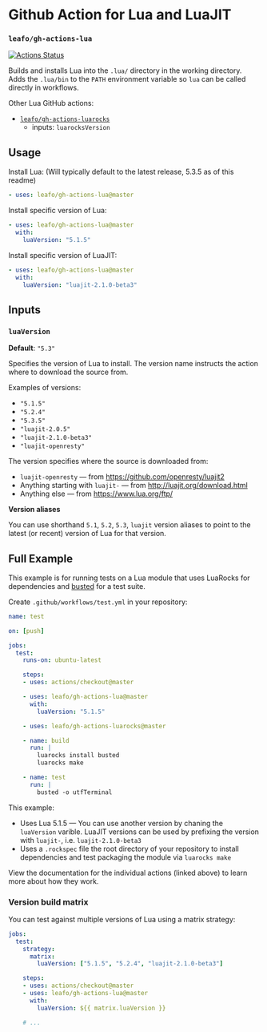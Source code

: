 # Github Action for Lua and LuaJIT

### `leafo/gh-actions-lua`

[![Actions Status](https://github.com/leafo/gh-actions-lua/workflows/test/badge.svg)](https://github.com/leafo/gh-actions-lua/actions)

Builds and installs Lua into the `.lua/` directory in the working directory.
Adds the `.lua/bin` to the `PATH` environment variable so `lua` can be called
directly in workflows.

Other Lua GitHub actions:

* [`leafo/gh-actions-luarocks`](https://github.com/leafo/gh-actions-luarocks)
  * inputs: `luarocksVersion`

## Usage

Install Lua: (Will typically default to the latest release, 5.3.5 as of this readme)

```yaml
- uses: leafo/gh-actions-lua@master
```

Install specific version of Lua:

```yaml
- uses: leafo/gh-actions-lua@master
  with:
    luaVersion: "5.1.5"
```

Install specific version of LuaJIT:

```yaml
- uses: leafo/gh-actions-lua@master
  with:
    luaVersion: "luajit-2.1.0-beta3"
```

## Inputs

### `luaVersion`

**Default**: `"5.3"`

Specifies the version of Lua to install. The version name instructs the action
where to download the source from.

Examples of versions:

* `"5.1.5"`
* `"5.2.4"`
* `"5.3.5"`
* `"luajit-2.0.5"`
* `"luajit-2.1.0-beta3"`
* `"luajit-openresty"`

The version specifies where the source is downloaded from:

* `luajit-openresty` — from https://github.com/openresty/luajit2
* Anything starting with `luajit-` — from http://luajit.org/download.html
* Anything else — from https://www.lua.org/ftp/

**Version aliases**

You can use shorthand `5.1`, `5.2`, `5.3`, `luajit` version aliases to point to the
latest (or recent) version of Lua for that version.

## Full Example

This example is for running tests on a Lua module that uses LuaRocks for
dependencies and [busted](https://olivinelabs.com/busted/) for a test suite.

Create `.github/workflows/test.yml` in your repository:

```yaml
name: test

on: [push]

jobs:
  test:
    runs-on: ubuntu-latest

    steps:
    - uses: actions/checkout@master

    - uses: leafo/gh-actions-lua@master
      with:
        luaVersion: "5.1.5"

    - uses: leafo/gh-actions-luarocks@master

    - name: build
      run: |
        luarocks install busted
        luarocks make

    - name: test
      run: |
        busted -o utfTerminal
```

This example:

* Uses Lua 5.1.5 — You can use another version by chaning the `luaVersion` varible. LuaJIT versions can be used by prefixing the version with `luajit-`, i.e. `luajit-2.1.0-beta3`
* Uses a `.rockspec` file the root directory of your repository to install dependencies and test packaging the module via `luarocks make`


View the documentation for the individual actions (linked above) to learn more about how they work.

### Version build matrix

You can test against multiple versions of Lua using a matrix strategy:

```yaml
jobs:
  test:
    strategy:
      matrix:
        luaVersion: ["5.1.5", "5.2.4", "luajit-2.1.0-beta3"]

    steps:
    - uses: actions/checkout@master
    - uses: leafo/gh-actions-lua@master
      with:
        luaVersion: ${{ matrix.luaVersion }}

    # ...
```
